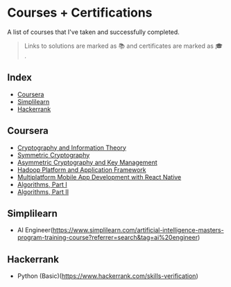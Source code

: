 # Courses + Certifications
A list of courses that I've taken and successfully completed.
>Links to solutions are marked as :books: and certificates are marked as :mortar_board: .
## Index

* [Coursera](#Coursera)
* [Simplilearn](#Simplilearn)
* [Hackerrank](#Hackerrank)


## Coursera

* [Cryptography and Information Theory](https://www.coursera.org/learn/crypto-info-theory/home/welcome)
* [Symmetric Cryptography](https://www.coursera.org/learn/symmetric-crypto/home/welcome)
* [Asymmetric Cryptography and Key Management](https://www.coursera.org/learn/asymmetric-crypto/home/welcome)
* [Hadoop Platform and Application Framework](https://www.coursera.org/learn/hadoop/home/welcome)
* [Multiplatform Mobile App Development with React Native](https://www.coursera.org/learn/react-native/home/welcome)
* [Algorithms, Part I](https://www.coursera.org/learn/algorithms-part1/home/welcome)
* [Algorithms, Part II](https://www.coursera.org/learn/algorithms-part2/home/welcome)

## Simplilearn

* AI Engineer(https://www.simplilearn.com/artificial-intelligence-masters-program-training-course?referrer=search&tag=ai%20engineer)

## Hackerrank

* Python (Basic)(https://www.hackerrank.com/skills-verification)
